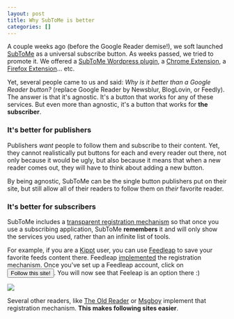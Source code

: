 ```yaml
---
layout: post
title: Why SubToMe is better
categories: []
---
```


A couple weeks ago (before the Google Reader demise!), we soft launched [SubToMe](https://www.subtome.com/) as a universal subscribe button. As weeks passed, we  tried to promote it. We offered a [SubToMe Wordpress plugin](http://wordpress.org/extend/plugins/subtome/), a [Chrome Extension](https://chrome.google.com/webstore/detail/subtome/cjkhnlmkkfheepafpgppmpdahbjgkjfc?hl=en), a [Firefox Extension](https://addons.mozilla.org/en-us/firefox/addon/subtome-subscribe-button/)... etc.

Yet, several people came to us and said: *Why is it better than a Google Reader button?* (replace Google Reader by Newsblur, BlogLovin, or Feedly). The answer is that it's agnostic. It's a button that works for any of these services. But even more than agnostic, it's a button that works for **the subscriber**.

### It's better for publishers

Publishers *want* people to follow them and subscribe to their content. Yet, they cannot realistically put buttons for each and every reader out there, not only because it would be ugly, but also because it means that when a new reader comes out, they will have to think about adding a new button. 

By being agnostic, SubToMe can be the single button publishers put on their site, but still allow all of their readers to follow them on *their* favorite reader.

### It's better for subscribers

SubToMe includes a [transparent registration mechanism](https://www.subtome.com/developers.html) so that once you use a subscribing application, SubToMe **remembers** it and will only show the services you used, rather than an infinite list of tools.

For example, if you are a [Kippt](https://kippt.com/) user, you can use [Feedleap](https://feedleap.herokuapp.com) to save your favorite feeds content there. Feedleap [implemented](https://github.com/jpadilla/feedleap/commit/8b57d5096a9834e9821c9a111f9306aeb0245973) the registration mechanism. Once you've set up a Feedleap account, click on  <input type="button" onclick="(function(){var z=document.createElement('script');z.src='https://www.subtome.com/load.js';document.body.appendChild(z);})()" value="Follow this site!" />. You will now see that Feeleap is an option there :)

<p>
<img src="http://f.cl.ly/items/3T3r2N323P3o471F2T32/Screen%20Shot%202013-04-02%20at%206.19.04%20PM.png" /> </p>


Several other readers, like [The Old Reader](http://theoldreader.com/) or [Msgboy](http://msgboy.com/) implement that registration mechanism. **This makes following sites easier**.







